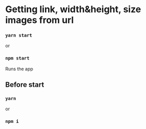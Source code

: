 # Getting link, width&height, size images from url

### `yarn start`

or

### `npm start`

Runs the app

## Before start

### `yarn`

or

### `npm i`
